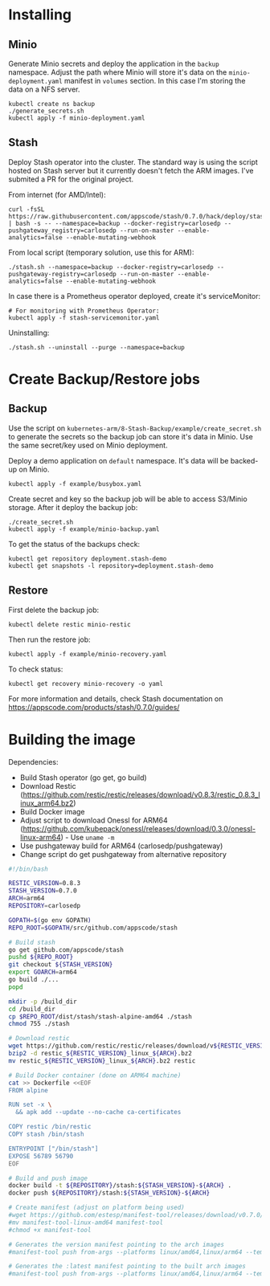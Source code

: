 # Installing

## Minio

Generate Minio secrets and deploy the application in the `backup` namespace. Adjust the path where Minio will store it's data on the `minio-deployment.yaml` manifest in `volumes` section. In this case I'm storing the data on a NFS server.

    kubectl create ns backup
    ./generate_secrets.sh
    kubectl apply -f minio-deployment.yaml

## Stash

Deploy Stash operator into the cluster. The standard way is using the script hosted on Stash server but it currently doesn't fetch the ARM images. I've submited a PR for the original project.

From internet (for AMD/Intel):

    curl -fsSL https://raw.githubusercontent.com/appscode/stash/0.7.0/hack/deploy/stash.sh | bash -s -- --namespace=backup --docker-registry=carlosedp --pushgateway_registry=carlosedp --run-on-master --enable-analytics=false --enable-mutating-webhook

From local script (temporary solution, use this for ARM):

    ./stash.sh --namespace=backup --docker-registry=carlosedp --pushgateway-registry=carlosedp --run-on-master --enable-analytics=false --enable-mutating-webhook

In case there is a Prometheus operator deployed, create it's serviceMonitor:

    # For monitoring with Prometheus Operator:
    kubectl apply -f stash-servicemonitor.yaml

Uninstalling:

    ./stash.sh --uninstall --purge --namespace=backup


# Create Backup/Restore jobs

## Backup

Use the script on `kubernetes-arm/8-Stash-Backup/example/create_secret.sh` to generate the secrets so the backup job can store it's data in Minio. Use the same secret/key used on Minio deployment.

Deploy a demo application on `default` namespace. It's data will be backed-up on Minio.

    kubectl apply -f example/busybox.yaml

Create secret and key so the backup job will be able to access S3/Minio storage. After it deploy the backup job:

    ./create_secret.sh
    kubectl apply -f example/minio-backup.yaml

To get the status of the backups check:

    kubectl get repository deployment.stash-demo
    kubectl get snapshots -l repository=deployment.stash-demo

## Restore

First delete the backup job:

    kubectl delete restic minio-restic

Then run the restore job:

    kubectl apply -f example/minio-recovery.yaml

To check status:

    kubectl get recovery minio-recovery -o yaml

For more information and details, check Stash documentation on https://appscode.com/products/stash/0.7.0/guides/

# Building the image

Dependencies:

* Build Stash operator (go get, go build)
* Download Restic (https://github.com/restic/restic/releases/download/v0.8.3/restic_0.8.3_linux_arm64.bz2)
* Build Docker image
* Adjust script to download Onessl for ARM64 (https://github.com/kubepack/onessl/releases/download/0.3.0/onessl-linux-arm64) - Use `uname -m`
* Use pushgateway build for ARM64 (carlosedp/pushgateway)
* Change script do get pushgateway from alternative repository

```bash
#!/bin/bash

RESTIC_VERSION=0.8.3
STASH_VERSION=0.7.0
ARCH=arm64
REPOSITORY=carlosedp

GOPATH=$(go env GOPATH)
REPO_ROOT=$GOPATH/src/github.com/appscode/stash

# Build stash
go get github.com/appscode/stash
pushd ${REPO_ROOT}
git checkout ${STASH_VERSION}
export GOARCH=arm64
go build ./...
popd

mkdir -p /build_dir
cd /build_dir
cp $REPO_ROOT/dist/stash/stash-alpine-amd64 ./stash
chmod 755 ./stash

# Download restic
wget https://github.com/restic/restic/releases/download/v${RESTIC_VERSION}/restic_${RESTIC_VERSION}_linux_${ARCH}.bz2
bzip2 -d restic_${RESTIC_VERSION}_linux_${ARCH}.bz2
mv restic_${RESTIC_VERSION}_linux_${ARCH}.bz2 restic

# Build Docker container (done on ARM64 machine)
cat >> Dockerfile <<EOF
FROM alpine

RUN set -x \
  && apk add --update --no-cache ca-certificates

COPY restic /bin/restic
COPY stash /bin/stash

ENTRYPOINT ["/bin/stash"]
EXPOSE 56789 56790
EOF

# Build and push image
docker build -t ${REPOSITORY}/stash:${STASH_VERSION}-${ARCH} .
docker push ${REPOSITORY}/stash:${STASH_VERSION}-${ARCH}

# Create manifest (adjust on platform being used)
#wget https://github.com/estesp/manifest-tool/releases/download/v0.7.0/manifest-tool-linux-amd64
#mv manifest-tool-linux-amd64 manifest-tool
#chmod +x manifest-tool

# Generates the version manifest pointing to the arch images
#manifest-tool push from-args --platforms linux/amd64,linux/arm64 --template "${REPOSITORY}/stash:${STASH_VERSION}-ARCH" --target "${REPOSITORY}/stash:${STASH_VERSION}"

# Generates the :latest manifest pointing to the built arch images
#manifest-tool push from-args --platforms linux/amd64,linux/arm64 --template "${REPOSITORY}/stash:${STASH_VERSION}-ARCH" --target "${REPOSITORY}/stash:latest"
```
